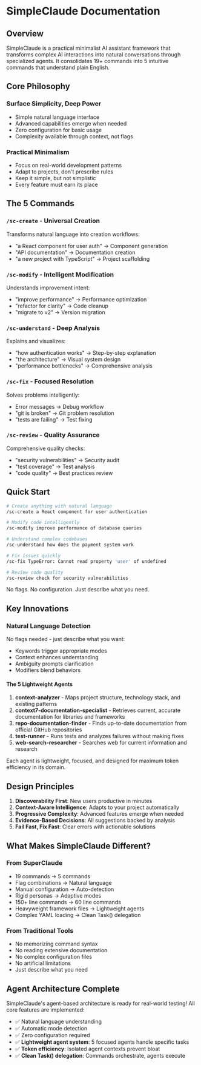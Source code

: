 # SimpleClaude Documentation

## Overview

SimpleClaude is a practical minimalist AI assistant framework that transforms complex AI interactions into natural conversations through specialized agents. It consolidates 19+ commands into 5 intuitive commands that understand plain English.

## Core Philosophy

### Surface Simplicity, Deep Power

- Simple natural language interface
- Advanced capabilities emerge when needed
- Zero configuration for basic usage
- Complexity available through context, not flags

### Practical Minimalism

- Focus on real-world development patterns
- Adapt to projects, don't prescribe rules
- Keep it simple, but not simplistic
- Every feature must earn its place

## The 5 Commands

### `/sc-create` - Universal Creation

Transforms natural language into creation workflows:

- "a React component for user auth" → Component generation
- "API documentation" → Documentation creation
- "a new project with TypeScript" → Project scaffolding

### `/sc-modify` - Intelligent Modification

Understands improvement intent:

- "improve performance" → Performance optimization
- "refactor for clarity" → Code cleanup
- "migrate to v2" → Version migration

### `/sc-understand` - Deep Analysis

Explains and visualizes:

- "how authentication works" → Step-by-step explanation
- "the architecture" → Visual system design
- "performance bottlenecks" → Comprehensive analysis

### `/sc-fix` - Focused Resolution

Solves problems intelligently:

- Error messages → Debug workflow
- "git is broken" → Git problem resolution
- "tests are failing" → Test fixing

### `/sc-review` - Quality Assurance

Comprehensive quality checks:

- "security vulnerabilities" → Security audit
- "test coverage" → Test analysis
- "code quality" → Best practices review

## Quick Start

```bash
# Create anything with natural language
/sc-create a React component for user authentication

# Modify code intelligently
/sc-modify improve performance of database queries

# Understand complex codebases
/sc-understand how does the payment system work

# Fix issues quickly
/sc-fix TypeError: Cannot read property 'user' of undefined

# Review code quality
/sc-review check for security vulnerabilities
```

No flags. No configuration. Just describe what you need.

## Key Innovations

### Natural Language Detection

No flags needed - just describe what you want:

- Keywords trigger appropriate modes
- Context enhances understanding
- Ambiguity prompts clarification
- Modifiers blend behaviors

#### The 5 Lightweight Agents

1. **context-analyzer** - Maps project structure, technology stack, and existing patterns
2. **context7-documentation-specialist** - Retrieves current, accurate documentation for libraries and frameworks
3. **repo-documentation-finder** - Finds up-to-date documentation from official GitHub repositories
4. **test-runner** - Runs tests and analyzes failures without making fixes
5. **web-search-researcher** - Searches web for current information and research

Each agent is lightweight, focused, and designed for maximum token efficiency in its domain.

## Design Principles

1. **Discoverability First**: New users productive in minutes
2. **Context-Aware Intelligence**: Adapts to your project automatically
3. **Progressive Complexity**: Advanced features emerge when needed
4. **Evidence-Based Decisions**: All suggestions backed by analysis
5. **Fail Fast, Fix Fast**: Clear errors with actionable solutions

## What Makes SimpleClaude Different?

### From SuperClaude

- 19 commands → 5 commands
- Flag combinations → Natural language
- Manual configuration → Auto-detection
- Rigid personas → Adaptive modes
- 150+ line commands → 60 line commands
- Heavyweight framework files → Lightweight agents
- Complex YAML loading → Clean Task() delegation

### From Traditional Tools

- No memorizing command syntax
- No reading extensive documentation
- No complex configuration files
- No artificial limitations
- Just describe what you need

## Agent Architecture Complete

SimpleClaude's agent-based architecture is ready for real-world testing! All core features are implemented:

- ✅ Natural language understanding
- ✅ Automatic mode detection
- ✅ Zero configuration required
- ✅ **Lightweight agent system**: 5 focused agents handle specific tasks
- ✅ **Token efficiency**: Isolated agent contexts prevent bloat
- ✅ **Clean Task() delegation**: Commands orchestrate, agents execute
